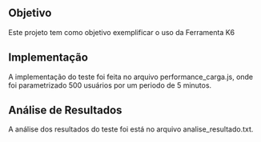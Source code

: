 ## Objetivo

Este projeto tem como objetivo exemplificar o uso da Ferramenta K6 <br/>

## Implementação

A implementação do teste foi feita no arquivo performance_carga.js, onde foi parametrizado 500 usuários por um periodo de 5 minutos.

## Análise de Resultados

A análise dos resultados do teste foi está no arquivo analise_resultado.txt.

